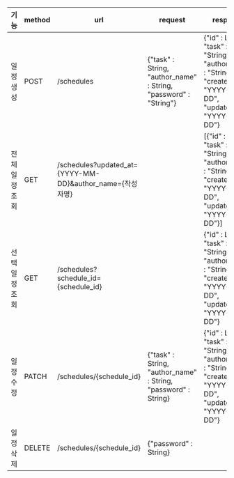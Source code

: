 | 기능       | 	method | 	url	                                                 | request	                                                          | response	                                                                                                               | status |
|----------|---------|-------------------------------------------------------|-------------------------------------------------------------------|-------------------------------------------------------------------------------------------------------------------------|--------|
| 일정 생성    | POST    | 	/schedules                                           | 	{"task" : String, "author_name" : String, "password" : "String"}	 | {"id" : Long, "task" : "String", "author_name" : "String", "created_id" : "YYYY-MM-DD", "updated_id" : "YYYY-MM-DD"}    | 201: 정상 등록 |
| 전체 일정 조회 | GET     | /schedules?updated_at={YYYY-MM-DD}&author_name={작성자명} | 		                                                                | [{"id" : Long, "task" : "String", "author_name" : "String", "created_id" : "YYYY-MM-DD", "updated_id" : "YYYY-MM-DD"}]	 | 200: 정상 조회 |
| 선택 일정 조회 | GET     | /schedules?schedule_id={schedule_id}                  |                                                                   | 	{"id" : Long, "task" : "String", "author_name" : "String", "created_id" : "YYYY-MM-DD", "updated_id" : "YYYY-MM-DD"}	  | 	200: 정상 조회 |
| 일정 수정    | PATCH   | /schedules/{schedule_id}                              | {"task" : String, "author_name" : String, "password" : String}	   | {"id" : Long, "task" : "String", "author_name" : "String", "created_id" : "YYYY-MM-DD", "updated_id" : "YYYY-MM-DD"}    | 200: 정상 수정 |
| 일정 삭제    | DELETE  | /schedules/{schedule_id}                              | {"password" : String}                                             |                                                                                                                         | 204: 정상 삭제 |
